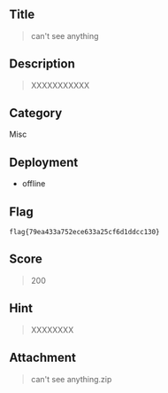 ## Title

>  can't see anything

## Description

> XXXXXXXXXXX

## Category

Misc

## Deployment

- offline

## Flag

`flag{79ea433a752ece633a25cf6d1ddcc130}`

## Score

> 200

## Hint

> XXXXXXXX

## Attachment

> can't see anything.zip


